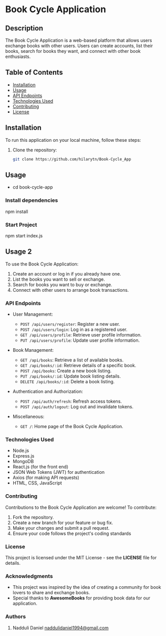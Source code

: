 # Book Cycle Application

## Description

The Book Cycle Application is a web-based platform that allows users exchange books with other users. Users can create accounts, list their books, search for books they want, and connect with other book enthusiasts. 

## Table of Contents

- [Installation](#installation)
- [Usage](#usage)
- [API Endpoints](#api-endpoints)
- [Technologies Used](#technologies-used)
- [Contributing](#contributing)
- [License](#license)

## Installation

To run this application on your local machine, follow these steps:

1. Clone the repository:

   ```bash
   git clone https://github.com/hilarytn/Book-Cycle_App

## Usage
- cd book-cycle-app

### Install dependencies
npm install

### Start Project
npm start index.js

## Usage 2
To use the Book Cycle Application:

1. Create an account or log in if you already have one.
2. List the books you want to sell or exchange.
3. Search for books you want to buy or exchange.
4. Connect with other users to arrange book transactions.

### API Endpoints
* User Management:

    * `POST /api/users/register`: Register a new user.
    * `POST /api/users/login`: Log in as a registered user.
    * `GET /api/users/profile`: Retrieve user profile information.
    * `PUT /api/users/profile`: Update user profile information.
* Book Management:

    * `GET /api/books`: Retrieve a list of available books.
    * `GET /api/books/:id`: Retrieve details of a specific book.
    * `POST /api/books`: Create a new book listing.
    * `PUT /api/books/:id`: Update book listing details.
    * `DELETE /api/books/:id`: Delete a book listing.
* Authentication and Authorization:

    * `POST /api/auth/refresh`: Refresh access tokens.
    * `POST /api/auth/logout`: Log out and invalidate tokens.
* Miscellaneous:

    * `GET /`: Home page of the Book Cycle Application.

### Technologies Used
* Node.js
* Express.js
* MongoDB
* React.js (for the front end)
* JSON Web Tokens (JWT) for authentication
* Axios (for making API requests)
* HTML, CSS, JavaScript

### Contributing
Contributions to the Book Cycle Application are welcome! To contribute:

1. Fork the repository.
2. Create a new branch for your feature or bug fix.
3. Make your changes and submit a pull request.
4. Ensure your code follows the project's coding standards

### License
This project is licensed under the MIT License - see the <b>LICENSE</b> file for details.

### Acknowledgments
* This project was inspired by the idea of creating a community for book lovers to share and exchange books.
* Special thanks to <b>AwesomeBooks</b> for providing book data for our application.

### Authors
1. Nadduli Daniel <naddulidaniel1994@gmail.com>